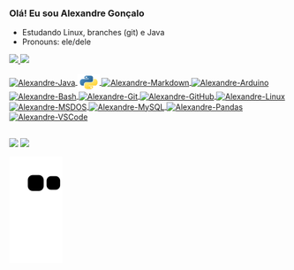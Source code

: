 ### Olá! Eu sou Alexandre Gonçalo

- Estudando Linux, branches (git) e Java
- Pronouns: ele/dele

 <div>
  <a href="https://github.com/dev-alexandre17">
  <img height="140em" src="https://github-readme-stats.vercel.app/api?username=dev-alexandre17&show_icons=true&theme=tokyonight&include_all_commits=true&count_private=true"/>
  <img height="140em" src="https://github-readme-stats.vercel.app/api/top-langs/?username=dev-alexandre17&layout=compact&langs_count=7&theme=tokyonight"/>
</div>
  
 <div style="display: inline_block"><br>
  <img align="center" alt="Alexandre-Java" height="30" width="40" src="https://cdn.jsdelivr.net/gh/devicons/devicon/icons/java/java-original.svg">
  <img align="center" alt="Alexandre-Python" height="30" width="40" src="https://raw.githubusercontent.com/devicons/devicon/master/icons/python/python-original.svg">
  <img align="center" alt="Alexandre-Markdown" height="30" width="40" src="https://cdn.jsdelivr.net/gh/devicons/devicon/icons/markdown/markdown-original.svg">
  <img align="center" alt="Alexandre-Arduino" height="30" width="40" src="https://cdn.jsdelivr.net/gh/devicons/devicon/icons/arduino/arduino-original.svg">
  <img align="center" alt="Alexandre-Bash" height="30" width="40" src="https://cdn.jsdelivr.net/gh/devicons/devicon/icons/bash/bash-original.svg">
  <img align="center" alt="Alexandre-Git" height="30" width="40" src="https://cdn.jsdelivr.net/gh/devicons/devicon/icons/git/git-original.svg">
  <img align="center" alt="Alexandre-GitHub" height="30" width="40" src="https://cdn.jsdelivr.net/gh/devicons/devicon/icons/github/github-original.svg">
  <img align="center" alt="Alexandre-Linux" height="30" width="40" src="https://cdn.jsdelivr.net/gh/devicons/devicon/icons/linux/linux-original.svg">
  <img align="center" alt="Alexandre-MSDOS" height="30" width="40" src="https://cdn.jsdelivr.net/gh/devicons/devicon/icons/msdos/msdos-original.svg">
  <img align="center" alt="Alexandre-MySQL" height="30" width="40" src="https://cdn.jsdelivr.net/gh/devicons/devicon/icons/mysql/mysql-original-wordmark.svg">
  <img align="center" alt="Alexandre-Pandas" height="30" width="40" src="https://cdn.jsdelivr.net/gh/devicons/devicon/icons/pandas/pandas-original.svg">
  <img align="center" alt="Alexandre-VSCode" height="30" width="40" src="https://cdn.jsdelivr.net/gh/devicons/devicon/icons/vscode/vscode-original.svg">
</div>
 
 ##

<div>
  <a href="mailto:alexandretec77@gmail.com" target="_blank"><img src="https://img.shields.io/badge/Gmail-D14836?style=for-the-badge&logo=gmail&logoColor=white" target="_blank"></a>
  <a href="https://www.linkedin.com/in/alexandre-gon%C3%A7alo-da-silva-filho/" target="_blank"><img src="https://img.shields.io/badge/-LinkedIn-%230077B5?style=for-the-badge&logo=linkedin&logoColor=white" target="_blank"></a> 
  
  ![Snake animation](https://github.com/dev-alexandre17/dev-alexandre17/blob/output/github-contribution-grid-snake.svg)
  
</div>
  
  
